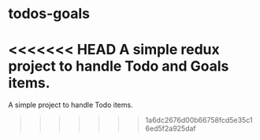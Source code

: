# todos-goals
<<<<<<< HEAD
A simple redux project to handle Todo and Goals items.
=======
A simple project to handle Todo items.
>>>>>>> 1a6dc2676d00b66758fcd5e35c16ed5f2a925daf
